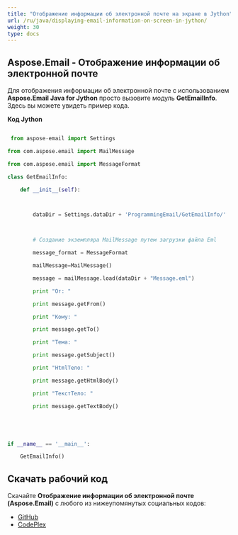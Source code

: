 ```yaml
---
title: "Отображение информации об электронной почте на экране в Jython"
url: /ru/java/displaying-email-information-on-screen-in-jython/
weight: 30
type: docs
---
```


## **Aspose.Email - Отображение информации об электронной почте**
Для отображения информации об электронной почте с использованием **Aspose.Email Java for Jython** просто вызовите модуль **GetEmailInfo**. Здесь вы можете увидеть пример кода.

**Код Jython**

``` python

 from aspose-email import Settings

from com.aspose.email import MailMessage

from com.aspose.email import MessageFormat

class GetEmailInfo:

    def __init__(self):



        dataDir = Settings.dataDir + 'ProgrammingEmail/GetEmailInfo/'



        # Создание экземпляра MailMessage путем загрузки файла Eml

        message_format = MessageFormat

        mailMessage=MailMessage()

        message = mailMessage.load(dataDir + "Message.eml")

        print "От: " 

        print message.getFrom()

        print "Кому: " 

        print message.getTo()

        print "Тема: " 

        print message.getSubject()

        print "HtmlТело: " 

        print message.getHtmlBody()

        print "ТекстТело: " 

        print message.getTextBody()





if __name__ == '__main__':        

    GetEmailInfo()

```
## **Скачать рабочий код**
Скачайте **Отображение информации об электронной почте (Aspose.Email)** с любого из нижеупомянутых социальных кодов:

- [GitHub](https://github.com/aspose-email/Aspose.Email-for-Java/releases/tag/Aspose.Email_Java_for_Jython-v1.0)
- [CodePlex](https://asposeemailjavajython.codeplex.com/releases/view/620655)